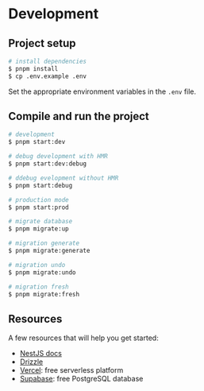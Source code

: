 # Development

## Project setup

```bash
# install dependencies
$ pnpm install
$ cp .env.example .env
```

Set the appropriate environment variables in the `.env` file.

## Compile and run the project

```bash
# development
$ pnpm start:dev

# debug development with HMR
$ pnpm start:dev:debug

# ddebug evelopment without HMR
$ pnpm start:debug

# production mode
$ pnpm start:prod

# migrate database
$ pnpm migrate:up

# migration generate
$ pnpm migrate:generate

# migration undo
$ pnpm migrate:undo

# migration fresh
$ pnpm migrate:fresh
```

## Resources

A few resources that will help you get started:

- [NestJS docs](https://docs.nestjs.com/)
- [Drizzle](https://orm.drizzle.team/)
- [Vercel](https://vercel.com/): free serverless platform
- [Supabase](https://supabase.com/): free PostgreSQL database
